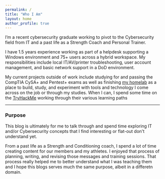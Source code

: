 ```yaml
---
permalink: /
title: "Who I Am"
layout: home
author_profile: true
---
```


I’m a recent cybersecurity graduate working to pivot to the Cybersecurity field from IT and a past life as a Strength Coach and Personal Trainer. 

I have 1.5 years experience working as part of a helpdesk supporting a Windows environment and 75+ users across a hybrid workspace. My responsibilities include local IT/AV/printer troubleshooting, user account management, and basic network support in a DoD environment.

My current projects outside of work include studying for and passing the CompTIA CySA+ and Pentest+ exams as well as finishing [my homelab](/homelab) as a place to build, study, and experiment with tools and technology I come across on the job or through my studies. When I can, I spend some time on the [TryHackMe](https://tryhackme.com) working through their various learning paths

--- 
### Purpose
This blog is ultimately for me to talk through and spend time exploring IT and/or Cybersecurity concepts that I find interesting or flat-out don't understand yet. 

From a past life as a Strength and Conditioning coach, I spend a lot of time creating content for our members and my athletes. I enjoyed that process of planning, writing, and revising those messages and training sessions. That process really helped me to better understand what I was teaching them and I hope this blogs serves much the same purpose, albeit in a differetn domain.
